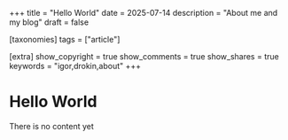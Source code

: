 +++
title = "Hello World"
date = 2025-07-14
description = "About me and my blog"
draft = false

[taxonomies]
tags = ["article"]


[extra]
show_copyright = true
show_comments = true
show_shares = true
keywords = "igor,drokin,about"
+++
# Hello World

There is no content yet